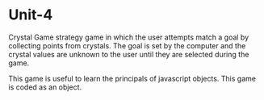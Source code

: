 # Unit-4
Crystal Game
strategy game in which the user attempts match a goal by collecting points from crystals. The goal is set by the computer and the crystal values are unknown to the user until they are selected during the game.

This game is useful to learn the principals of javascript objects. This game is coded as an object.
